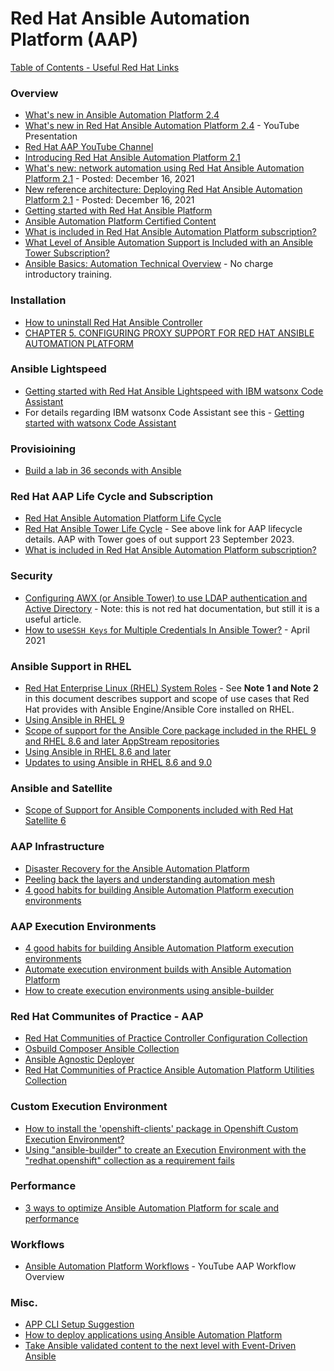 # Red Hat Ansible Automation Platform (AAP)

[Table of Contents - Useful Red Hat Links](https://github.com/pslucas0212/UsefulRedHatLinks)

### Overview
- [What's new in Ansible Automation Platform 2.4](https://www.ansible.com/blog/whats-new-in-ansible-automation-platform-2.4)
- [What's new in Red Hat Ansible Automation Platform 2.4](https://www.youtube.com/watch?v=kiGofmvawOg) - YouTube Presentation
- [Red Hat AAP YouTube Channel](https://www.youtube.com/ansibleautomation)
- [Introducing Red Hat Ansible Automation Platform 2.1](https://www.ansible.com/blog/introducing-red-hat-ansible-automation-platform-2.1)
- [What's new: network automation using Red Hat Ansible Automation Platform 2.1](https://www.ansible.com/blog/whats-new-network-automation-using-red-hat-ansible-automation-platform-2.1) - Posted: December 16, 2021 
- [New reference architecture: Deploying Red Hat Ansible Automation Platform 2.1](https://www.ansible.com/blog/new-reference-architecture-deploying-red-hat-ansible-automation-platform-2.1) - Posted: December 16, 2021 
- [Getting started with Red Hat Ansible Platform](https://developers.redhat.com/products/ansible/getting-started)
- [Ansible Automation Platform Certified Content](https://access.redhat.com/articles/3642632)
- [What is included in Red Hat Ansible Automation Platform subscription?](https://access.redhat.com/articles/6057451)
- [What Level of Ansible Automation Support is Included with an Ansible Tower Subscription?](https://access.redhat.com/articles/3076221)
- [Ansible Basics: Automation Technical Overview](https://www.redhat.com/en/services/training/do007-ansible-essentials-simplicity-automation-technical-overview?section=Overview) - No charge introductory training.

### Installation
- [How to uninstall Red Hat Ansible Controller](https://access.redhat.com/solutions/6733721)
- [CHAPTER 5. CONFIGURING PROXY SUPPORT FOR RED HAT ANSIBLE AUTOMATION PLATFORM](https://access.redhat.com/documentation/en-us/red_hat_ansible_automation_platform/2.1/html/red_hat_ansible_automation_platform_installation_guide/assembly-configuring-proxy-support) 

### Ansible Lightspeed
- [Getting started with Red Hat Ansible Lightspeed with IBM watsonx Code Assistant](https://www.redhat.com/en/blog/getting-started-red-hat-ansible-lightspeed-ibm-watsonx-code-assistant)
- For details regarding IBM watsonx Code Assistant see this - [Getting started with watsonx Code Assistant](https://cloud.ibm.com/docs/watsonx-code-assistant?topic=watsonx-code-assistant-getting-started)
  
### Provisioining
- [Build a lab in 36 seconds with Ansible](https://www.redhat.com/sysadmin/build-VM-fast-ansible)

### Red Hat AAP Life Cycle and Subscription
- [Red Hat Ansible Automation Platform Life Cycle](https://access.redhat.com/support/policy/updates/ansible-automation-platform)
- [Red Hat Ansible Tower Life Cycle](https://access.redhat.com/support/policy/updates/ansible-tower) - See above link for AAP lifecycle details.  AAP with Tower goes of out support 23 September 2023.  
- [What is included in Red Hat Ansible Automation Platform subscription?](https://access.redhat.com/articles/6057451)

### Security
- [Configuring AWX (or Ansible Tower) to use LDAP authentication and Active Directory](https://hailsatan.xyz/blog/posts/configuring-awx-or-ansible-tower-to-use-ldap-authentication/)  - Note: this is not red hat documentation, but still it is a useful article.
- [How to use`SSH Keys` for Multiple Credentials In Ansible Tower?](https://access.redhat.com/solutions/3938741) - April 2021

### Ansible Support in RHEL
- [Red Hat Enterprise Linux (RHEL) System Roles](https://access.redhat.com/articles/3050101) - See **Note 1 and Note 2** in this document describes support and scope of use cases that Red Hat provides with Ansible Engine/Ansible Core installed on RHEL.
- [Using Ansible in RHEL 9](https://access.redhat.com/articles/6393321)
- [Scope of support for the Ansible Core package included in the RHEL 9 and RHEL 8.6 and later AppStream repositories](https://access.redhat.com/articles/6325611)
- [Using Ansible in RHEL 8.6 and later](https://access.redhat.com/articles/6393361)
- [Updates to using Ansible in RHEL 8.6 and 9.0](https://www.redhat.com/en/blog/updates-using-ansible-rhel-86-and-90)

### Ansible and Satellite
- [Scope of Support for Ansible Components included with Red Hat Satellite 6](https://access.redhat.com/articles/3616041)

### AAP Infrastructure
- [Disaster Recovery for the Ansible Automation Platform](https://access.redhat.com/articles/6967148)
- [Peeling back the layers and understanding automation mesh](https://www.ansible.com/blog/peeling-back-the-layers-and-understanding-automation-mesh?sc_cid=701f2000000txokAAA&utm_source=bambu&utm_medium=social)
- [4 good habits for building Ansible Automation Platform execution environments](https://www.redhat.com/architect/ansible-execution-environment-tips)

### AAP Execution Environments
- [4 good habits for building Ansible Automation Platform execution environments](https://www.redhat.com/architect/ansible-execution-environment-tips)
- [Automate execution environment builds with Ansible Automation Platform](https://www.redhat.com/architect/ansible-execution-environment-automated-build)
- [How to create execution environments using ansible-builder](https://developers.redhat.com/articles/2023/05/08/how-create-execution-environments-using-ansible-builder)
  
### Red Hat Communites of Practice - AAP
- [Red Hat Communities of Practice Controller Configuration Collection](https://github.com/redhat-cop/controller_configuration)
- [Osbuild Composer Ansible Collection](https://github.com/redhat-cop/infra.osbuild)
- [Ansible Agnostic Deployer](https://github.com/redhat-cop/agnosticd)
- [Red Hat Communities of Practice Ansible Automation Platform Utilities Collection](https://github.com/redhat-cop/aap_utilities)

### Custom Execution Environment
- [How to install the 'openshift-clients' package in Openshift Custom Execution Environment?](https://access.redhat.com/solutions/6985157)
- [Using "ansible-builder" to create an Execution Environment with the "redhat.openshift" collection as a requirement fails](https://access.redhat.com/solutions/7024259)

### Performance
- [3 ways to optimize Ansible Automation Platform for scale and performance](https://www.redhat.com/sysadmin/optimize-ansible-automation-platform)

### Workflows
- [Ansible Automation Platform Workflows](https://www.youtube.com/watch?v=EKOWyc1F1AE) - YouTube AAP Workflow Overview
  
### Misc.
- [APP CLI Setup Suggestion](https://github.com/pslucas0212/AAP-Setup)
- [How to deploy applications using Ansible Automation Platform](https://developers.redhat.com/articles/2023/07/20/how-deploy-applications-using-ansible-automation-platform?sc_cid=7013a000003SjbwAAC)
- [Take Ansible validated content to the next level with Event-Driven Ansible](https://www.ansible.com/blog/ansible-validated-content-with-event-driven-ansible?sc_cid=701f2000000txokAAA&utm_source=bambu&utm_medium=organic_social)
